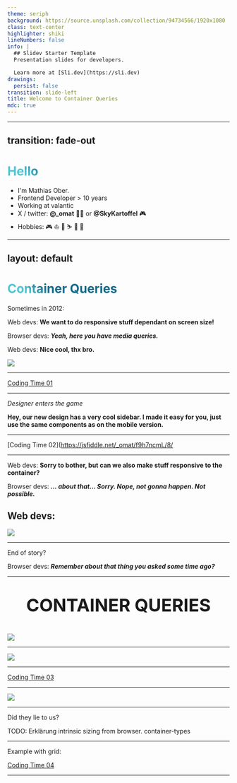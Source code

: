 ```yaml
---
theme: seriph
background: https://source.unsplash.com/collection/94734566/1920x1080
class: text-center
highlighter: shiki
lineNumbers: false
info: |
  ## Slidev Starter Template
  Presentation slides for developers.

  Learn more at [Sli.dev](https://sli.dev)
drawings:
  persist: false
transition: slide-left
title: Welcome to Container Queries
mdc: true
---
```


<!--
The last comment block of each slide will be treated as slide notes. It will be visible and editable in Presenter Mode along with the slide. [Read more in the docs](https://sli.dev/guide/syntax.html#notes)
-->

---
transition: fade-out
---

# Hello

- I'm Mathias Ober.
- Frontend Developer > 10 years
- Working at valantic
- X / twitter: **@_omat** 👨‍💻 or **@SkyKartoffel** 🎮
- Hobbies: 🎮 ⛵︎ 🏸 ⛷️ 🎤 🎸

<style>
h1 {
  background-color: #2B90B6;
  background-image: linear-gradient(45deg, #4EC5D4 10%, #146b8c 20%);
  background-size: 100%;
  -webkit-background-clip: text;
  -moz-background-clip: text;
  -webkit-text-fill-color: transparent;
  -moz-text-fill-color: transparent;
}
</style>

<!--
Here is another comment.
-->

---
layout: default
---

# Container Queries

Sometimes in 2012:

<v-clicks>

Web devs: **We want to do responsive stuff dependant on screen size!**

Browser devs: _**Yeah, here you have media queries.**_

Web devs: **Nice cool, thx bro.**

<img src="/05.gif" style="margin: auto;" />


</v-clicks>

---

[Coding Time 01](https://jsfiddle.net/_omat/fga13m94/13/)

---

<v-clicks>

_Designer enters the game_

**Hey, our new design has a very cool sidebar. I made it easy for you, just use the same components as on the mobile version.**

</v-clicks>

---

[Coding Time 02](https://jsfiddle.net/_omat/f9h7ncmL/8/

---

<v-clicks>

Web devs: **Sorry to bother, but can we also make stuff responsive to the container?**

Browser devs: _**... about that... Sorry. Nope, not gonna happen. Not possible.**_

Web devs:
</v-clicks>
---

<img src="/01.gif" style="margin: auto;" />

---

<v-clicks>
End of story?

Browser devs: _**Remember about that thing you asked some time ago?**_
</v-clicks>

---

<div style="text-align: center; margin-top: 20px; font-size: 40px;">

**CONTAINER QUERIES**

</div>

<img src="/02.gif" style="margin: auto;">

---

<img src="/04.gif" style="margin: auto;">

---

[Coding Time 03](https://jsfiddle.net/_omat/f9h7ncmL/17/)

---

<img src="/03.gif" style="margin: auto;">

---

Did they lie to us?

TODO: Erklärung intrinsic sizing from browser.
container-types


---

Example with grid:

[Coding Time 04](https://jsfiddle.net/_omat/6wb8pxqd/10/)

---

